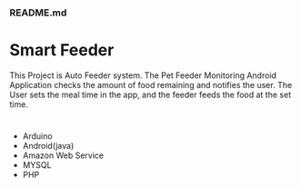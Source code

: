 ### README.md

# Smart Feeder
This Project is Auto Feeder system.
The Pet Feeder Monitoring Android Application checks the amount of food remaining and notifies the user.
The User sets the meal time in the app, and the feeder feeds the food at the set time.

# 
 - Arduino
 - Android(java)
 - Amazon Web Service 
 - MYSQL
 - PHP
